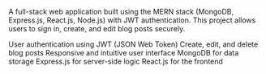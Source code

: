 A full-stack web application built using the MERN stack (MongoDB, Express.js, React.js, Node.js) with JWT authentication. This project allows users to sign in, create, and edit blog posts securely.


User authentication using JWT (JSON Web Token)
Create, edit, and delete blog posts
Responsive and intuitive user interface
MongoDB for data storage
Express.js for server-side logic
React.js for the frontend
